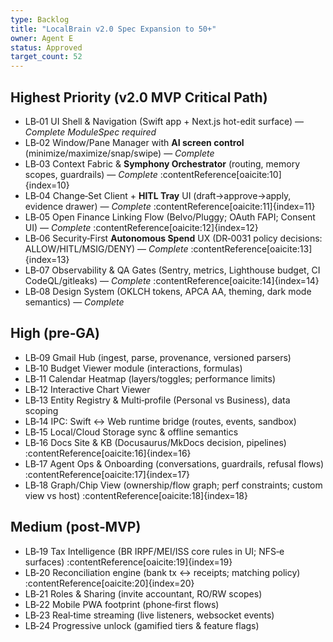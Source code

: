 ```yaml
---
type: Backlog
title: "LocalBrain v2.0 Spec Expansion to 50+"
owner: Agent E
status: Approved
target_count: 52
---
```


## Highest Priority (v2.0 MVP Critical Path)
- LB‑01 UI Shell & Navigation (Swift app + Next.js hot-edit surface) — *Complete ModuleSpec required*
- LB‑02 Window/Pane Manager with **AI screen control** (minimize/maximize/snap/swipe) — *Complete*
- LB‑03 Context Fabric & **Symphony Orchestrator** (routing, memory scopes, guardrails) — *Complete* :contentReference[oaicite:10]{index=10}
- LB‑04 Change‑Set Client + **HITL Tray** UI (draft→approve→apply, evidence drawer) — *Complete* :contentReference[oaicite:11]{index=11}
- LB‑05 Open Finance Linking Flow (Belvo/Pluggy; OAuth FAPI; Consent UI) — *Complete* :contentReference[oaicite:12]{index=12}
- LB‑06 Security‑First **Autonomous Spend** UX (DR‑0031 policy decisions: ALLOW/HITL/MSIG/DENY) — *Complete* :contentReference[oaicite:13]{index=13}
- LB‑07 Observability & QA Gates (Sentry, metrics, Lighthouse budget, CI CodeQL/gitleaks) — *Complete* :contentReference[oaicite:14]{index=14}
- LB‑08 Design System (OKLCH tokens, APCA AA, theming, dark mode semantics) — *Complete* 

## High (pre‑GA)
- LB‑09 Gmail Hub (ingest, parse, provenance, versioned parsers)
- LB‑10 Budget Viewer module (interactions, formulas)
- LB‑11 Calendar Heatmap (layers/toggles; performance limits)
- LB‑12 Interactive Chart Viewer
- LB‑13 Entity Registry & Multi‑profile (Personal vs Business), data scoping
- LB‑14 IPC: Swift ↔ Web runtime bridge (routes, events, sandbox)
- LB‑15 Local/Cloud Storage sync & offline semantics
- LB‑16 Docs Site & KB (Docusaurus/MkDocs decision, pipelines) :contentReference[oaicite:16]{index=16}
- LB‑17 Agent Ops & Onboarding (conversations, guardrails, refusal flows) :contentReference[oaicite:17]{index=17}
- LB‑18 Graph/Chip View (ownership/flow graph; perf constraints; custom view vs host) :contentReference[oaicite:18]{index=18}

## Medium (post‑MVP)
- LB‑19 Tax Intelligence (BR IRPF/MEI/ISS core rules in UI; NFS‑e surfaces) :contentReference[oaicite:19]{index=19}
- LB‑20 Reconciliation engine (bank tx ↔ receipts; matching policy) :contentReference[oaicite:20]{index=20}
- LB‑21 Roles & Sharing (invite accountant, RO/RW scopes)
- LB‑22 Mobile PWA footprint (phone‑first flows)
- LB‑23 Real‑time streaming (live listeners, websocket events)
- LB‑24 Progressive unlock (gamified tiers & feature flags) 